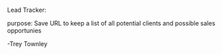 Lead Tracker:

purpose: Save URL to keep a list of all potential clients and possible sales opportunies

-Trey Townley
